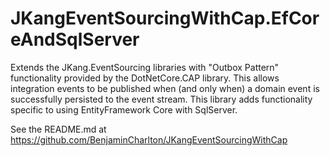 # JKangEventSourcingWithCap.EfCoreAndSqlServer
 Extends the JKang.EventSourcing libraries with "Outbox Pattern" functionality provided by the DotNetCore.CAP library. This allows integration events to be published when (and only when) a domain event is successfully persisted to the event stream. This library adds functionality specific to using EntityFramework Core with SqlServer.

See the README.md at https://github.com/BenjaminCharlton/JKangEventSourcingWithCap
